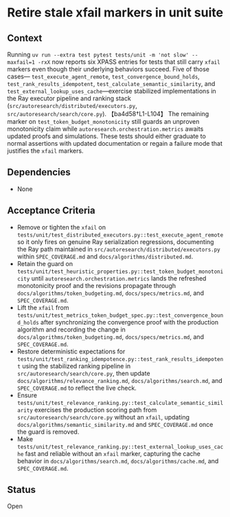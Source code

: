 # Retire stale xfail markers in unit suite

## Context
Running `uv run --extra test pytest tests/unit -m 'not slow' --maxfail=1 -rxX`
now reports six XPASS entries for tests that still carry `xfail` markers even
though their underlying behaviors succeed. Five of those cases—
`test_execute_agent_remote`, `test_convergence_bound_holds`,
`test_rank_results_idempotent`,
`test_calculate_semantic_similarity`, and
`test_external_lookup_uses_cache`—exercise stabilized implementations in the
Ray executor pipeline and ranking stack
(`src/autoresearch/distributed/executors.py`,
`src/autoresearch/search/core.py`). 【ba4d58†L1-L104】 The remaining marker on
`test_token_budget_monotonicity` still guards an unproven monotonicity claim
while `autoresearch.orchestration.metrics` awaits updated proofs and
simulations. These tests should either graduate to normal assertions with
updated documentation or regain a failure mode that justifies the `xfail`
markers.

## Dependencies
- None

## Acceptance Criteria
- Remove or tighten the `xfail` on
  `tests/unit/test_distributed_executors.py::test_execute_agent_remote` so it
  only fires on genuine Ray serialization regressions, documenting the Ray path
  maintained in `src/autoresearch/distributed/executors.py` within
  `SPEC_COVERAGE.md` and `docs/algorithms/distributed.md`.
- Retain the guard on
  `tests/unit/test_heuristic_properties.py::test_token_budget_monotonicity`
  until `autoresearch.orchestration.metrics` lands the refreshed monotonicity
  proof and the revisions propagate through
  `docs/algorithms/token_budgeting.md`, `docs/specs/metrics.md`, and
  `SPEC_COVERAGE.md`.
- Lift the `xfail` from
  `tests/unit/test_metrics_token_budget_spec.py::test_convergence_bound_holds`
  after synchronizing the convergence proof with the production algorithm and
  recording the change in `docs/algorithms/token_budgeting.md`,
  `docs/specs/metrics.md`, and `SPEC_COVERAGE.md`.
- Restore deterministic expectations for
  `tests/unit/test_ranking_idempotence.py::test_rank_results_idempotent` using
  the stabilized ranking pipeline in `src/autoresearch/search/core.py`, then
  update `docs/algorithms/relevance_ranking.md`, `docs/algorithms/search.md`,
  and `SPEC_COVERAGE.md` to reflect the live check.
- Ensure
  `tests/unit/test_relevance_ranking.py::test_calculate_semantic_similarity`
  exercises the production scoring path from
  `src/autoresearch/search/core.py` without an `xfail`, updating
  `docs/algorithms/semantic_similarity.md` and `SPEC_COVERAGE.md` once the
  guard is removed.
- Make `tests/unit/test_relevance_ranking.py::test_external_lookup_uses_cache`
  fast and reliable without an `xfail` marker, capturing the cache behavior in
  `docs/algorithms/search.md`, `docs/algorithms/cache.md`, and
  `SPEC_COVERAGE.md`.

## Status
Open

